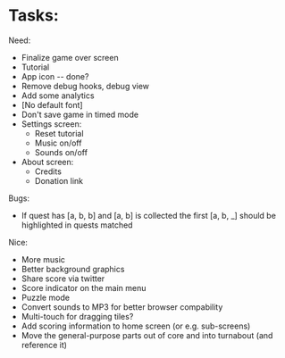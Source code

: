 
# Tasks:

Need:
* Finalize game over screen
* Tutorial
* App icon -- done?
* Remove debug hooks, debug view
* Add some analytics
* [No default font]
* Don't save game in timed mode
* Settings screen:
    * Reset tutorial
    * Music on/off
    * Sounds on/off
* About screen:
    * Credits
    * Donation link

Bugs:
* If quest has [a, b, b] and [a, b] is collected the first [a, b, _] should be highlighted in quests matched

Nice:
* More music
* Better background graphics
* Share score via twitter
* Score indicator on the main menu
* Puzzle mode
* Convert sounds to MP3 for better browser compability
* Multi-touch for dragging tiles?
* Add scoring information to home screen (or e.g. sub-screens)
* Move the general-purpose parts out of core and into turnabout (and reference it)